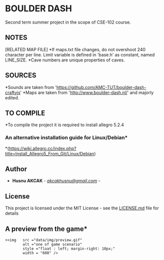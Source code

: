 # BOULDER DASH

Second term summer project in the scope of CSE-102 course.

## NOTES

[RELATED MAP FILE]
*If maps.txt file changes, do not overshoot 240 character per line.
	Limit variable is defined in 'base.h' as constant, named LINE_SIZE.
*Cave numbers are unique properties of caves.

## SOURCES

*Sounds are taken from 'https://github.com/AMC-TUT/boulder-dash-craftyjs'
*Maps are taken from 'http://www.boulder-dash.nl/' and majorly edited.

## TO COMPILE

*To compile the project it is required to install allegro 5.2.4

### An alternative installation guide for Linux/Debian*

*(https://wiki.allegro.cc/index.php?title=Install_Allegro5_From_Git/Linux/Debian)

## Author

* **Husnu AKCAK** - *akcakhusnu@gmail.com* -

## License

This project is licensed under the MIT License - see the [LICENSE.md](LICENSE.md) file for details


## A preview from the game*
	+<img 	src ="data/img/preview.gif" 
			alt ="one of game scenario"
			style ="float : left; margin-right: 10px;"
			width = "600" />
